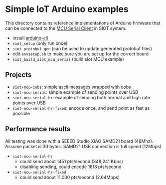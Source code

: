 # Simple IoT Arduino examples

This directory contains reference implementations of Arduino firmware that can
be connected to the
[MCU Serial Client](https://docs.simpleiot.org/docs/user/mcu.html) in SIOT
system.

- install [arduino-cli](https://arduino.github.io/arduino-cli)
- `siot_setup` (only run once)
- `siot_protobuf_gen` (can be used to update generated protobuf files)
- edit `envsetup.sh` to make sure you are set up for the correct board
- `siot_build_siot_mcu_serial` (build siot MCU example)

## Projects

- `siot-mcu-cobs`: simple ascii messages wrapped with cobs
- `siot-mcu-serial`: simple example of sending points over USB
- `siot-mcu-serial-hr`: example of sending both normal and high rate points over
  USB
- `siot-mcu-serial-hr-fixed`: encode once, and send point as fast as possible

## Performance results

All testing was done with a SEEED Studio XIAO SAMD21 board (48Mhz). Assume
packet is 30 bytes. SAMD21 USB connection is full speed (12Mbps)

- `siot-mcu-serial-hr`
  - could send about 1451 pts/second (348,241 Kbps)
  - disabling sending, could encode 1618 pts/second
- `siot-mcu-serial-hr-fixed`
  - could send about 11,000 pts/second (2.64Mbps)
